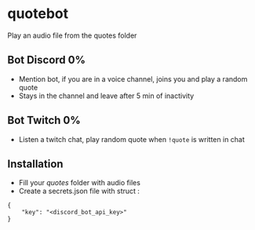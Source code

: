 # quotebot
Play an audio file from the quotes folder

## Bot Discord 0%
- Mention bot, if you are in a voice channel, joins you and play a random quote
- Stays in the channel and leave after 5 min of inactivity

## Bot Twitch 0%
- Listen a twitch chat, play random quote when `!quote` is written in chat

## Installation
- Fill your *quotes* folder with audio files
- Create a secrets.json file with struct : 
```
{
    "key": "<discord_bot_api_key>"
}
```